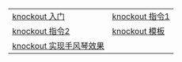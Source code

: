 <table>
  <tr>
    <td><a href="https://github.com/Narutocc/knockout/issues/1"/>knockout 入门</td>
    <td><a href="https://github.com/Narutocc/knockout/issues/2"/>knockout 指令1</td>
  </tr>
 <tr>
    <td><a href="https://github.com/Narutocc/knockout/issues/3"/>knockout 指令2</td>
    <td><a href="https://github.com/Narutocc/knockout/issues/4"/>knockout 模板</td>
  </tr>
 <tr>
    <td><a href="https://github.com/Narutocc/knockout/issues/5"/>knockout 实现手风琴效果</td>
  </tr>
</table>
